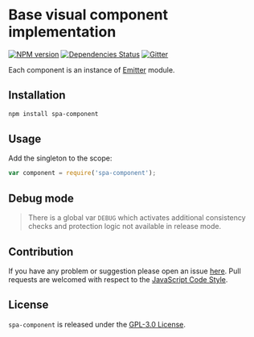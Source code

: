 Base visual component implementation
====================================

[![NPM version](https://img.shields.io/npm/v/spa-component.svg?style=flat-square)](https://www.npmjs.com/package/spa-component)
[![Dependencies Status](https://img.shields.io/david/spasdk/component.svg?style=flat-square)](https://david-dm.org/spasdk/component)
[![Gitter](https://img.shields.io/badge/gitter-join%20chat-blue.svg?style=flat-square)](https://gitter.im/DarkPark/spasdk)


Each component is an instance of [Emitter](https://github.com/cjssdk/emitter) module.


## Installation ##

```bash
npm install spa-component
```


## Usage ##

Add the singleton to the scope:

```js
var component = require('spa-component');
```


## Debug mode ##

> There is a global var `DEBUG` which activates additional consistency checks and protection logic not available in release mode.


## Contribution ##

If you have any problem or suggestion please open an issue [here](https://github.com/spasdk/component/issues).
Pull requests are welcomed with respect to the [JavaScript Code Style](https://github.com/DarkPark/jscs).


## License ##

`spa-component` is released under the [GPL-3.0 License](http://opensource.org/licenses/GPL-3.0).
